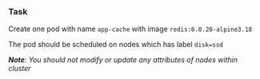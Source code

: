<br>

### Task

Create one pod with name `app-cache` with image `redis:6.0.20-alpine3.18`

The pod should be scheduled on nodes which has label `disk=ssd`

***Note***: *You should not modify or update any attributes of nodes within cluster*
